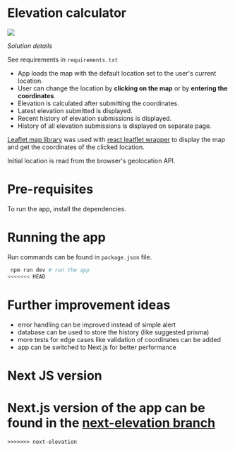 # Elevation calculator

![](https://github.com/ibalosh/elevation/actions/workflows/testing.yml/badge.svg)

*Solution details*

See requirements in `requirements.txt`

* App loads the map with the default location set to the user's current location. 
* User can change the location by **clicking on the map** or by **entering the coordinates**.
* Elevation is calculated after submitting the coordinates.
* Latest elevation submitted is displayed.
* Recent history of elevation submissions is displayed.
* History of all elevation submissions is displayed on separate page.

[Leaflet map library](https://leafletjs.com/) was used with [react leatflet wrapper](https://react-leaflet.js.org/) to display the map and
get the coordinates of the clicked location. 

Initial location is read from the browser's geolocation API.

# Pre-requisites

To run the app, install the dependencies. 

# Running the app

Run commands can be found in `package.json` file.

```bash
 npm run dev # run the app
<<<<<<< HEAD
```

# Further improvement ideas

* error handling can be improved instead of simple alert
* database can be used to store the history (like suggested prisma)
* more tests for edge cases like validation of coordinates can be added
* app can be switched to Next.js for better performance

# Next JS version

Next.js version of the app can be found in the [next-elevation branch](https://github.com/ibalosh/elevation/pull/1)
=======
```
>>>>>>> next-elevation
